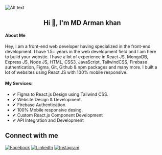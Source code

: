 ![Alt text](https://i.imgur.com/n7e5IiG.png)

  <h2 align="center">
    Hi 👋, I'm MD Arman khan
  </h2>

#### About Me
Hey, I am a front-end web developer having specialized in the front-end development. I have 1.5+ years in the web development field and I am here to build your webstie. I have a lot of experience in React JS, MongoDB, Express JS, Node JS, HTML, CSS3, JavaScript, TailwindCSS, Firebase authentication, Figma, Git, Github & npm packages and many more. I built a lot of websites using React JS with 100% mobile responsive.

#### My Services:
- ✔ Figma to React.js Design using Tailwind CSS.
- ✔ Website Design & Development.
- ✔ Firebase Authentication.
- ✔ 100% Mobile responsive desing.
- ✔ Custom React.js Component Development
- ✔ API Integration and Development

## Connect with me

[![Facebook](https://img.shields.io/badge/-Facebook-blue?style=flat-square&logo=facebook&logoColor=white)](https://facebook.com/yourprofile)
[![LinkedIn](https://img.shields.io/badge/-LinkedIn-blue?style=flat-square&logo=linkedin&logoColor=white)](https://linkedin.com/in/yourprofile)
[![Instagram](https://img.shields.io/badge/-Instagram-purple?style=flat-square&logo=instagram&logoColor=white)](https://instagram.com/yourprofile)







